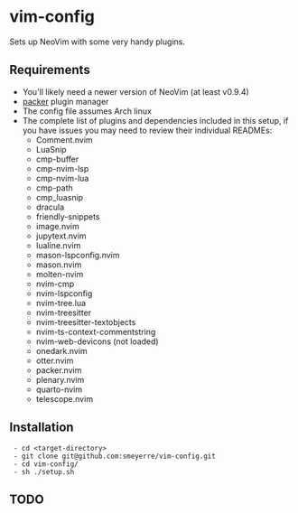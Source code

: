 # vim-config

Sets up NeoVim with some very handy plugins.

## Requirements
 - You'll likely need a newer version of NeoVim (at least v0.9.4)
 - [packer](https://github.com/wbthomason/packer.nvim) plugin manager
 - The config file assumes Arch linux
 - The complete list of plugins and dependencies included in this setup, if you have issues you may need to review their individual READMEs:
    - Comment.nvim
    - LuaSnip
    - cmp-buffer
    - cmp-nvim-lsp
    - cmp-nvim-lua
    - cmp-path
    - cmp_luasnip
    - dracula
    - friendly-snippets
    - image.nvim
    - jupytext.nvim
    - lualine.nvim
    - mason-lspconfig.nvim
    - mason.nvim
    - molten-nvim
    - nvim-cmp
    - nvim-lspconfig
    - nvim-tree.lua
    - nvim-treesitter
    - nvim-treesitter-textobjects
    - nvim-ts-context-commentstring
    - nvim-web-devicons (not loaded)
    - onedark.nvim
    - otter.nvim
    - packer.nvim
    - plenary.nvim
    - quarto-nvim
    - telescope.nvim

## Installation
```
 - cd <target-directory>
 - git clone git@github.com:smeyerre/vim-config.git
 - cd vim-config/
 - sh ./setup.sh
```

## TODO
